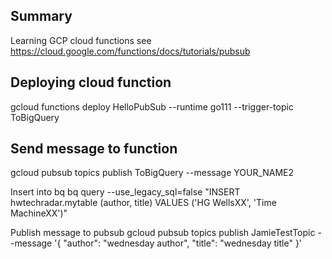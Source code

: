 ## Summary
Learning GCP cloud functions see https://cloud.google.com/functions/docs/tutorials/pubsub

## Deploying cloud function
gcloud functions deploy HelloPubSub --runtime go111 --trigger-topic ToBigQuery

## Send message to function
gcloud pubsub topics publish ToBigQuery --message YOUR_NAME2

Insert into bq
bq query --use_legacy_sql=false "INSERT hwtechradar.mytable (author, title) VALUES ('HG WellsXX', 'Time MachineXX')" 


Publish message to pubsub
gcloud pubsub topics publish JamieTestTopic --message '{ "author": "wednesday author", "title": "wednesday title" }'  